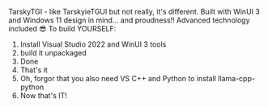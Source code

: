 TarskyTGI - like TarskyieTGUI but not really, it's different.
Built with WinUI 3 and Windows 11 design in mind... and proudness!! Advanced technology included 😎
To build YOURSELF:
1. Install Visual Studio 2022 and WinUI 3 tools
2. build it unpackaged
3. Done
4. That's it
5. Oh, forgor that you also need VS C++ and Python to install llama-cpp-python
6. Now that's IT!
